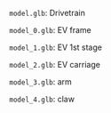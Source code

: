 `model.glb`: Drivetrain

`model_0.glb`: EV frame

`model_1.glb`: EV 1st stage

`model_2.glb`: EV carriage

`model_3.glb`: arm

`model_4.glb`: claw
